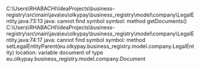 C:\Users\RHABACHI\IdeaProjects\business-registry\src\main\java\eu\olkypay\business_registry\model\company\LegalEntity.java:73:13
java: cannot find symbol
  symbol: method getDocuments()
C:\Users\RHABACHI\IdeaProjects\business-registry\src\main\java\eu\olkypay\business_registry\model\company\LegalEntity.java:74:17
java: cannot find symbol
  symbol:   method setLegalEntityParent(eu.olkypay.business_registry.model.company.LegalEntity)
  location: variable document of type eu.olkypay.business_registry.model.company.Document

